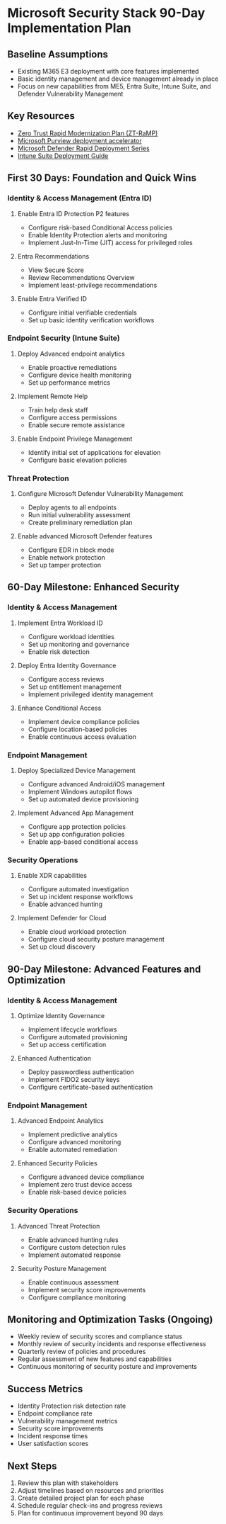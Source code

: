 # Microsoft Security Stack 90-Day Implementation Plan
## Baseline Assumptions
- Existing M365 E3 deployment with core features implemented
- Basic identity management and device management already in place
- Focus on new capabilities from ME5, Entra Suite, Intune Suite, and Defender Vulnerability Management

## Key Resources
- [Zero Trust Rapid Modernization Plan (ZT-RaMP)](https://learn.microsoft.com/en-us/security/zero-trust/zero-trust-ramp)
- [Microsoft Purview deployment accelerator](https://learn.microsoft.com/en-us/microsoft-365/compliance/deployment-accelerator)
- [Microsoft Defender Rapid Deployment Series](https://learn.microsoft.com/en-us/microsoft-365/security/defender/rapid-deployment-series)
- [Intune Suite Deployment Guide](https://learn.microsoft.com/en-us/mem/intune/fundamentals/deployment-guide)

## First 30 Days: Foundation and Quick Wins

### Identity & Access Management (Entra ID)
1. Enable Entra ID Protection P2 features
   - Configure risk-based Conditional Access policies
   - Enable Identity Protection alerts and monitoring
   - Implement Just-In-Time (JIT) access for privileged roles

2. Entra Recommendations
   - View Secure Score
   - Review Recommendations Overview
   - Implement least-privilege recommendations

3. Enable Entra Verified ID
   - Configure initial verifiable credentials
   - Set up basic identity verification workflows

### Endpoint Security (Intune Suite)
1. Deploy Advanced endpoint analytics
   - Enable proactive remediations
   - Configure device health monitoring
   - Set up performance metrics

2. Implement Remote Help
   - Train help desk staff
   - Configure access permissions
   - Enable secure remote assistance

3. Enable Endpoint Privilege Management
   - Identify initial set of applications for elevation
   - Configure basic elevation policies

### Threat Protection
1. Configure Microsoft Defender Vulnerability Management
   - Deploy agents to all endpoints
   - Run initial vulnerability assessment
   - Create preliminary remediation plan

2. Enable advanced Microsoft Defender features
   - Configure EDR in block mode
   - Enable network protection
   - Set up tamper protection

## 60-Day Milestone: Enhanced Security

### Identity & Access Management
1. Implement Entra Workload ID
   - Configure workload identities
   - Set up monitoring and governance
   - Enable risk detection

2. Deploy Entra Identity Governance
   - Configure access reviews
   - Set up entitlement management
   - Implement privileged identity management

3. Enhance Conditional Access
   - Implement device compliance policies
   - Configure location-based policies
   - Enable continuous access evaluation

### Endpoint Management
1. Deploy Specialized Device Management
   - Configure advanced Android/iOS management
   - Implement Windows autopilot flows
   - Set up automated device provisioning

2. Implement Advanced App Management
   - Configure app protection policies
   - Set up app configuration policies
   - Enable app-based conditional access

### Security Operations
1. Enable XDR capabilities
   - Configure automated investigation
   - Set up incident response workflows
   - Enable advanced hunting

2. Implement Defender for Cloud
   - Enable cloud workload protection
   - Configure cloud security posture management
   - Set up cloud discovery

## 90-Day Milestone: Advanced Features and Optimization

### Identity & Access Management
1. Optimize Identity Governance
   - Implement lifecycle workflows
   - Configure automated provisioning
   - Set up access certification

2. Enhanced Authentication
   - Deploy passwordless authentication
   - Implement FIDO2 security keys
   - Configure certificate-based authentication

### Endpoint Management
1. Advanced Endpoint Analytics
   - Implement predictive analytics
   - Configure advanced monitoring
   - Enable automated remediation

2. Enhanced Security Policies
   - Configure advanced device compliance
   - Implement zero trust device access
   - Enable risk-based device policies

### Security Operations
1. Advanced Threat Protection
   - Enable advanced hunting rules
   - Configure custom detection rules
   - Implement automated response

2. Security Posture Management
   - Enable continuous assessment
   - Implement security score improvements
   - Configure compliance monitoring

## Monitoring and Optimization Tasks (Ongoing)
- Weekly review of security scores and compliance status
- Monthly review of security incidents and response effectiveness
- Quarterly review of policies and procedures
- Regular assessment of new features and capabilities
- Continuous monitoring of security posture and improvements

## Success Metrics
- Identity Protection risk detection rate
- Endpoint compliance rate
- Vulnerability management metrics
- Security score improvements
- Incident response times
- User satisfaction scores

## Next Steps
1. Review this plan with stakeholders
2. Adjust timelines based on resources and priorities
3. Create detailed project plan for each phase
4. Schedule regular check-ins and progress reviews
5. Plan for continuous improvement beyond 90 days

